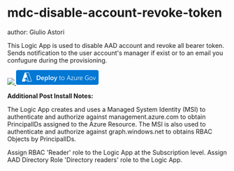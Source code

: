 # mdc-disable-account-revoke-token
author: Giulio Astori

This Logic App is used to disable AAD account and revoke all bearer token. Sends notification to the user account's manager if exist or to an email you confugure during the provisioning.

<a href="https://portal.azure.com/#create/Microsoft.Template/uri/https%3A%2F%2Fraw.githubusercontent.com%2FGastori%2FLogicApps%2Fmaster%2Fmdc-disable-account-revoke-token%2Fazuredeploy.json" target="_blank">
    <img src="https://aka.ms/deploytoazurebutton"/>
</a>
<a href="https://portal.azure.us/#create/Microsoft.Template/uri/https%3A%2F%2Fraw.githubusercontent.com%2FGastori%2FLogicApps%2Fmaster%2Fmdc-disable-account-revoke-token%2Fazuredeploy.json" target="_blank">
<img src="https://raw.githubusercontent.com/Azure/azure-quickstart-templates/master/1-CONTRIBUTION-GUIDE/images/deploytoazuregov.png"/>
</a>

**Additional Post Install Notes:**

The Logic App creates and uses a Managed System Identity (MSI) to authenticate and authorize against management.azure.com to obtain PrincipalIDs assigned to the Azure Resource. The MSI is also used to authenticate and authorize against graph.windows.net to obtains RBAC Objects by PrincipalIDs. 

Assign RBAC 'Reader' role to the Logic App at the Subscription level.
Assign AAD Directory Role 'Directory readers' role to the Logic App.
